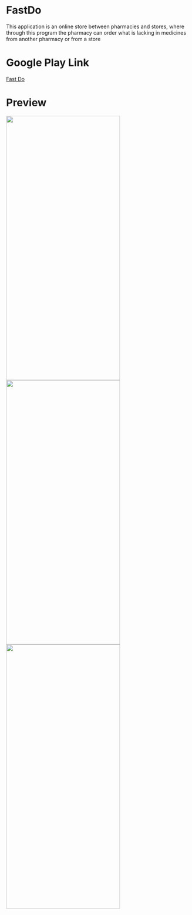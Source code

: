 # FastDo

This application is an online store between pharmacies and stores, where through this program the pharmacy can order what is lacking in medicines from another pharmacy or from a store
# Google Play Link
[Fast Do](https://play.google.com/store/apps/details?id=first.version.fastdo)
# Preview
<img src="https://play-lh.googleusercontent.com/_NeXLt5Y--VRFlmBDVh_Or3GErWfG0YAMH2aNjd6NIVRnNTsH46j7fgZ-jw02WycTyw=w1920-h938-rw" height="720" width="310"/> <img src="https://play-lh.googleusercontent.com/dB2m1o1nyc94kcBSMQmqAzc4q4xXZz8u8NKsYBaw45-HQwcgspLU5AStTY1pSDFciObj=w720-h310-rw" height="720" width="310"/> <img src="https://play-lh.googleusercontent.com/Ti20Iyp4kZsM6xItRROQQF1EKHQ7h5m-JBabVAnMdVU8zljfN5lkvvNgC2fehCziouM=w1920-h938-rw" height="720" width="310"/> 

